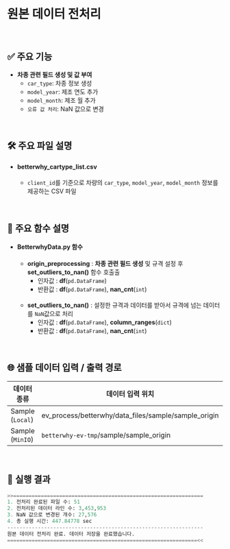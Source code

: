 # 원본 데이터 전처리 
<br>

## ✅ 주요 기능  
- **차종 관련 필드 생성 및 값 부여**
  - `car_type`: 차종 정보 생성
  - `model_year`: 제조 연도 추가
  - `model_month`: 제조 월 추가  
  - `오류 값 처리`: NaN 값으로 변경

<br>

## 🛠 주요 파일 설명
- #### **betterwhy_cartype_list.csv**
  - `client_id`를 기준으로 차량의 `car_type`, `model_year`, `model_month` 정보를 제공하는 CSV 파일

<br>

## 🔧 주요 함수 설명
- #### **BetterwhyData.py** 함수
  - **origin_preprocessing** : **차종 관련 필드 생성** 및 규격 설정 후 **set_outliers_to_nan()** 함수 호출출
    - 인자값 : **df**(`pd.DataFrame`)
    - 반환값 : **df**(`pd.DataFrame`), **nan_cnt**(`int`)
    
  <br>

  - **set_outliers_to_nan()** : 설정한 규격과 데이터를 받아서 규격에 넘는 데이터를 `NaN`값으로 처리
    - 인자값 : **df**(`pd.DataFrame`), **column_ranges**(`dict`)
    - 반환값 : **df**(`pd.DataFrame`), **nan_cnt**(`int`)

<br>

## 🌐 샘플 데이터 입력 / 출력 경로
| 데이터 종류 | 데이터 입력 위치 | 데이터 저장 위치 |
|-|-|-|
|Sample (`Local`)|ev_process/betterwhy/data_files/sample/sample_origin|ev_process/betterwhy/data_files/test
|Sample (`MinIO`)|`betterwhy-ev-tmp`/sample/sample_origin|`betterwhy-ev-tmp`/

<br>

## 📝  실행 결과  
```python
>>==============================================================
1. 전처리 완료된 파일 수: 51
2. 전처리된 데이터 라인 수: 3,453,953
3. NaN 값으로 변경된 개수: 27,576
4. 총 실행 시간: 447.84778 sec
----------------------------------------------------------------
원본 데이터 전처리 완료. 데이터 저장을 완료했습니다.
==============================================================<<
```

